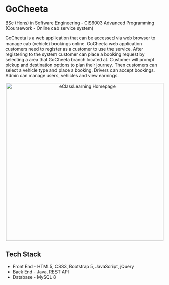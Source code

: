 # GoCheeta
BSc (Hons) in Software Engineering - CIS6003  Advanced Programming (Coursework - Online cab service system)

<p>
 GoCheeta is a web application that can be accessed via web browser to manage cab (vehicle) bookings online. GoCheeta web application customers need to register as a customer to use the service. After registering to the system customer can place a booking request by selecting a area that GoCheeta branch located at. Customer will prompt pickup and destination options to plan their journey. Then customers can select a vehicle type and place a booking. Drivers can accept bookings. Admin can manage users, vehicles and view earnings.
</p>

<p align="center">
  <img src="https://user-images.githubusercontent.com/52209184/200101403-b1037df6-0d40-439d-a6dd-954550124596.jpg" width="500px" alt="eClassLearning Homepage">
</p>

## Tech Stack

- Front End - HTML5, CSS3, Bootstrap 5, JavaScript, jQuery
- Back End - Java, REST API
- Database - MySQL 8
